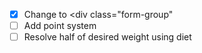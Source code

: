 -[x] Change <label> to <div class="form-group"
-[ ] Add point system
-[ ] Resolve half of desired weight using diet
